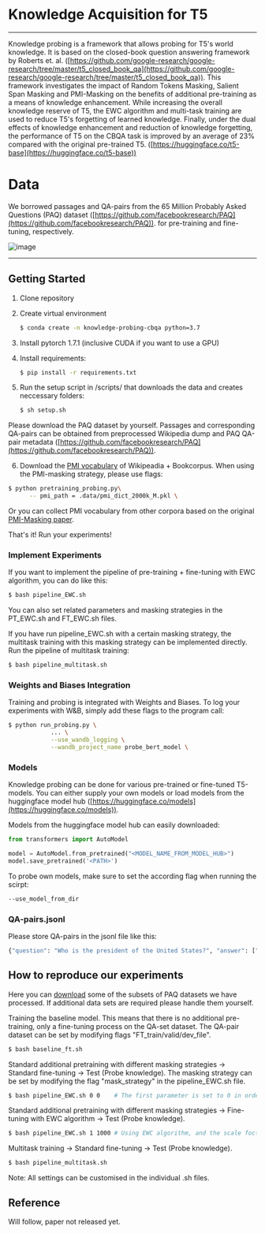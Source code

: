 # Knowledge Acquisition for T5
---

Knowledge probing is a framework that allows probing for T5's world knowledge. It is based on the closed-book question answering framework by Roberts et. al. ([https://github.com/google-research/google-research/tree/master/t5_closed_book_qa](https://github.com/google-research/google-research/tree/master/t5_closed_book_qa)). This framework investigates the impact of Random Tokens Masking, Salient Span Masking and PMI-Masking on the benefits of additional pre-training as a means of knowledge enhancement. While increasing the overall knowledge reserve of T5, the EWC algorithm and multi-task training are used to reduce T5's forgetting of learned knowledge. Finally, under the dual effects of knowledge enhancement and reduction of knowledge forgetting, the performance of T5 on the CBQA task is improved by an average of 23% compared with the original pre-trained T5. ([https://huggingface.co/t5-base](https://huggingface.co/t5-base))

# Data

We borrowed passages and QA-pairs from the 65 Million Probably Asked Questions (PAQ) dataset ([https://github.com/facebookresearch/PAQ](https://github.com/facebookresearch/PAQ)). for pre-training and fine-tuning, respectively.

![image](https://user-images.githubusercontent.com/52611192/142775232-31151150-5b6b-4434-a565-fad9084b05c4.png)

---

## Getting Started

1. Clone repository
2. Create virtual environment

    ```bash
    $ conda create -n knowledge-probing-cbqa python=3.7 
    ```

3. Install pytorch 1.7.1 (inclusive CUDA if you want to use a GPU)
4. Install requirements:  

    ```bash
    $ pip install -r requirements.txt
    ```

5. Run the setup script in /scripts/ that downloads the data and creates neccessary folders: 

    ```bash
    $ sh setup.sh 
    ```
Please download the PAQ dataset by yourself. Passages and corresponding QA-pairs can be obtained from preprocessed Wikipedia dump and PAQ QA-pair metadata ([https://github.com/facebookresearch/PAQ](https://github.com/facebookresearch/PAQ)).

6. Download the [PMI vocabulary](https://drive.google.com/file/d/14lnHwUjoAXQS6vNsSMjfpJuzXEkKikSB/view?usp=sharing) of Wikipeadia + Bookcorpus. When using the PMI-masking strategy, please use flags:
```bash 
$ python pretraining_probing.py\
      -- pmi_path = .data/pmi_dict_2000k_M.pkl \
 ```
Or you can collect PMI vocabulary from other corpora based on the original [PMI-Masking paper](https://arxiv.org/pdf/2010.01825.pdf).

That's it! Run your experiments!

### Implement Experiments

If you want to implement the pipeline of pre-training + fine-tuning with EWC algorithm, you can do like this:

```bash
$ bash pipeline_EWC.sh
```
You can also set related parameters and masking strategies in the PT_EWC.sh and FT_EWC.sh files. 

If you have run pipeline_EWC.sh with a certain masking strategy, the multitask training with this masking strategy can be implemented directly.
Run the pipeline of multitask training:

```bash
$ bash pipeline_multitask.sh
```

### Weights and Biases Integration

Training and probing is integrated with Weights and Biases. To log your experiments with W&B, simply add these flags to the program call: 

```bash
$ python run_probing.py \
			... \
			--use_wandb_logging \
			--wandb_project_name probe_bert_model \
```

### Models

Knowledge probing can be done for various pre-trained or fine-tuned T5-models. You can either supply your own models or load models from the huggingface model hub ([https://huggingface.co/models](https://huggingface.co/models)).

Models from the huggingface model hub can easily downloaded:

```python
from transformers import AutoModel

model = AutoModel.from_pretrained("<MODEL_NAME_FROM_MODEL_HUB>")
model.save_pretrained('<PATH>')
```

To probe own models, make sure to set the according flag when running the scirpt:

```bash
--use_model_from_dir
```

### QA-pairs.jsonl

Please store QA-pairs in the jsonl file like this:
```python
{"question": "Who is the president of the United States?", "answer": ["Joseph Robinette Biden Jr.", "Joe Biden"], "passage_id": "2114", "subsets": "L4"}
```
## How to reproduce our experiments

Here you can [download](https://drive.google.com/drive/folders/1rkusTS0aPm54yTcGENbUDr9RASt0_lPe?usp=sharing) some of the subsets of PAQ datasets we have processed.
If additional data sets are required please handle them yourself.

Training the baseline model. This means that there is no additional pre-training, only a fine-tuning process on the QA-set dataset. The QA-pair dataset can be set by modifying flags  "FT_train/valid/dev_file".

```bash
$ bash baseline_ft.sh 
```
Standard additional pretraining with different masking strategies → Standard fine-tuning → Test (Probe knowledge).
The masking strategy can be set by modifying the flag "mask_strategy" in the pipeline_EWC.sh file.

```bash
$ bash pipeline_EWC.sh 0 0    # The first parameter is set to 0 in order to avoid using the EWC algorithm. The second parameter does not matter here.
```

Standard additional pretraining with different masking strategies → Fine-tuning with EWC algorithm → Test (Probe knowledge).

```bash 
$ bash pipeline_EWC.sh 1 1000 # Using EWC algorithm, and the scale foctor of EWC is set as 1000 (adjustable).
```
Multitask training → Standard fine-tuning → Test (Probe knowledge).

```bash
$ bash pipeline_multitask.sh 
```
Note: All settings can be customised in the individual .sh files.

## Reference

Will follow, paper not released yet.
